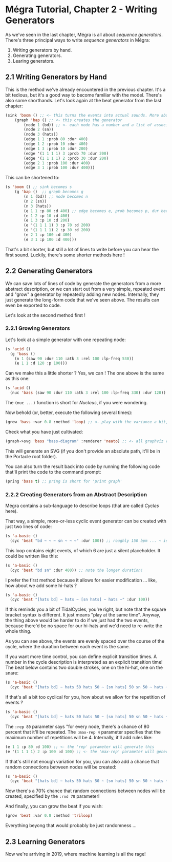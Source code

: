 # Mégra Tutorial, Chapter 2 - Writing Generators

As we've seen in the last chapter, Mégra is all about *sequence generators*. There's 
three principal ways to write *sequence generators* in Mégra:

1. Writing generators by hand.
2. Generating generators.
3. Learing generators.

## 2.1 Writing Generators by Hand 
This is the method we've already encountered in the previous chapter. It's a bit tedious, but it's
a good way to become familiar with the model. There's also some shorthands. Let's look again at
the beat generator from the last chapter:

```lisp
(sink 'boom () ;; <- this turns the events into actual sounds. More about that later! 
	(graph 'bap () ;; <- this creates the generator
		(node 1 (bd)) ;; <- each node has a number and a list of associated events 
		(node 2 (sn))
		(node 3 (hats))
		(edge 1 1 :prob 80 :dur 400) 		
		(edge 1 2 :prob 10 :dur 400) 
		(edge 1 3 :prob 10 :dur 200) 
		(edge '(1 1 1 1) 3 :prob 70 :dur 200) 
		(edge '(1 1 1 1) 2 :prob 30 :dur 200) 
		(edge 2 1 :prob 100 :dur 400)
		(edge 3 1 :prob 100 :dur 400)))
```

This can be shortened to:

```lisp
(s 'boom () ;; sink becomes s
	(g 'bap ()  ;; graph becomes g
		(n 1 (bd)) ;; node becomes n
		(n 2 (sn))
		(n 3 (hats))
		(e 1 1 :p 80 :d 400) ;; edge becomes e, prob becomes p, dur becomes d
		(e 1 2 :p 10 :d 400) 
		(e 1 3 :p 10 :d 200) 
		(e '(1 1 1 1) 3 :p 70 :d 200) 
		(e '(1 1 1 1) 2 :p 30 :d 200) 
		(e 2 1 :p 100 :d 400)
		(e 3 1 :p 100 :d 400)))
```

That's a bit shorter, but still a lot of lines to write before you can hear the first sound. Luckily, there's 
some shorter methods here ! 

## 2.2 Generating Generators

We can save lots of lines of code by generate the generators from a more abstract description, or we can start out from
a very simple, repeated event and "grow" a generator by repeatedly adding new nodes. Internally, they just generate the long-form
code that we've seen above. The results can even be exported to code.

Let's look at the second method first !

### 2.2.1 Growing Generators

Let's look at a simple generator with one repeating node:

```lisp
(s 'acid ()
  (g 'bass ()
    (n 1 (saw 90 :dur 110 :atk 3 :rel 100 :lp-freq 530))
    (e 1 1 :d 120 :p 100)))
```
Can we make this a little shorter ? Yes, we can ! The one above is the same as this one:

```lisp
(s 'acid ()
  (nuc 'bass (saw 90 :dur 110 :atk 3 :rel 100 :lp-freq 330) :dur 120)) 
```

The `(nuc ...)` function is short for *Nucleus*, if you were wondering.

Now behold (or, better, execute the following several times):

```lisp
(grow 'bass :var 0.8 :method 'loop) ;; <- play with the variance a bit, but stay below 1.0
```

Check what you have just cultivated:

```lisp
(graph->svg 'bass "bass-diagram" :renderer 'neato) ;; <- all graphviz renderers avai
```

This will generate an SVG (if you don't provide an absolute path, it'll be in the
Portacle root folder).

You can also turn the result back into code by running the following code that'll
print the code to the command prompt:

```lisp
(pring 'bass t) ;; pring is short for 'print graph' 
```
### 2.2.2 Creating Generators from an Abstract Description

Mégra contains a sub-language to describe loops (that are called *Cycles* here).

That way, a simple, more-or-less cyclic event generator can be created with just 
two lines of code:

```lisp
(s 'a-basic ()
  (cyc 'beat "bd ~ ~ ~ sn ~ ~ ~" :dur 100)) ;; roughly 150 bpm ... ~ is silence
```

This loop contains eight events, of which 6 are just a silent placeholder. It could be written like this:

```lisp
(s 'a-basic ()
  (cyc 'beat "bd sn" :dur 400)) ;; note the longer duration!
```

I prefer the first method because it allows for easier modification ... like, how about we add some hi-hats ?

```lisp
(s 'a-basic ()
  (cyc 'beat "[hats bd] ~ hats ~ [sn hats] ~ hats ~" :dur 100)) 
```

If this reminds you a bit of TidalCycles, you're right, but note that the square bracket syntax is different. It just means "play at the same time". Anyway, the thing above would be harder to do if we just had the two events, because there'd be no space for our hi-hats and we'd need to re-write the whole thing.

As you can see above, the events are evenly spaced over the course of the cycle, where the duration between each event is the same.

If you want more time control, you can define explicit transition times. A number in the cycle description is interpreted as an explicit transition time! The beat below contains two double strokes, one on the hi-hat, one on the snare:

```lisp
(s 'a-basic ()
  (cyc 'beat "[hats bd] ~ hats 50 hats 50 ~ [sn hats] 50 sn 50 ~ hats ~" :dur 100)) 
```

If that's all a bit too cyclical for you, how about we allow for the repetition of events ? 

```lisp
(s 'a-basic ()
  (cyc 'beat "[hats bd] ~ hats 50 hats 50 ~ [sn hats] 50 sn 50 ~ hats ~" :dur 100 :rep 80 :max-rep 4)) 
```

The `:rep 80` parameter says "for every node, there's a chance of 80 percent that it'll be repeated. The `:max-rep 4` parameter specifies that the maximum number of repetitions will be 4. Internally, it'll add rules like:

```lisp
(e 1 1 :p 80 :d 100) ;; <- the 'rep' parameter will generate this
(e '(1 1 1 1) 2 :p 100 :d 100) ;; <- the 'max-rep' parameter will generate this 
```

If that's still not enough variation for you, you can also add a chance that random connections between nodes will be created:

```lisp
(s 'a-basic ()
  (cyc 'beat "[hats bd] ~ hats 50 hats 50 ~ [sn hats] 50 sn 50 ~ hats ~" :dur 100 :rep 80 :max-rep 4 :rnd 70)) 
```

Now there's a 70% chance that random connections between nodes will be created, specified by the `:rnd 70` parameter!

And finally, you can grow the beat if you wish:

```lisp
(grow 'beat :var 0.8 :method 'triloop)
```

Everything beyong that would probably be just randomness ...

## 2.3 Learning Generators

Now we're arriving in 2019, where machine learning is all the rage! 

